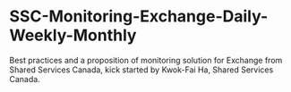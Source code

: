 # SSC-Monitoring-Exchange-Daily-Weekly-Monthly
Best practices and a proposition of monitoring solution for Exchange from Shared Services Canada, kick started by Kwok-Fai Ha, Shared Services Canada.
